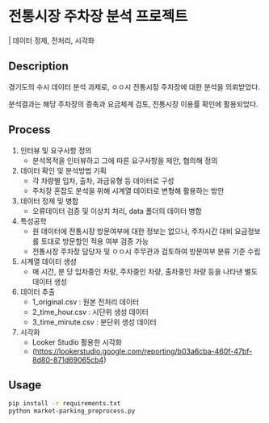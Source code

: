 # 전통시장 주차장 분석 프로젝트
| 데이터 정제, 전처리, 시각화
## Description
경기도의 수시 데이터 분석 과제로, ㅇㅇ시 전통시장 주차장에 대한 분석을 의뢰받았다.

분석결과는 해당 주차장의 증축과 요금체계 검토, 전통시장 이용률 확인에 활용되었다.

## Process
1. 인터뷰 및 요구사항 정의
    - 분석목적을 인터뷰하고 그에 따른 요구사항을 제안, 협의해 정의
2. 데이터 확인 및 분석방법 기획
    - 각 차량별 입차, 출차, 과금유형 등 데이터로 구성
    - 주차장 혼잡도 분석을 위해 시계열 데이터로 변형해 활용하는 방안
3. 데이터 정제 및 병합
    - 오류데이터 검증 및 이상치 처리, data 폴더의 데이터 병합
4. 특성공학
    - 원 데이터에 전통시장 방문여부에 대한 정보는 없으나, 주차시간 대비 요금정보를 토대로 방문할인 적용 여부 검증 가능
    - 전통시장 주차장 담당자 및 ㅇㅇ시 주무관과 검토하여 방문여부 분류 기준 수립
5. 시계열 데이터 생성
    - 매 시간, 분 당 입차중인 차량, 주차중인 차량, 출차중인 차량 등을 나타낸 별도 데이터 생성
6. 데이터 추출
    - 1_original.csv : 원본 전처리 데이터
    - 2_time_hour.csv : 시단위 생성 데이터
    - 3_time_minute.csv : 분단위 생성 데이터
7. 시각화
    - Looker Studio 활용한 시각화
    - (https://lookerstudio.google.com/reporting/b03a6cba-460f-47bf-8d80-871d69065cb4)

## Usage

```bash
pip install -r requirements.txt
python market-parking_preprocess.py
```